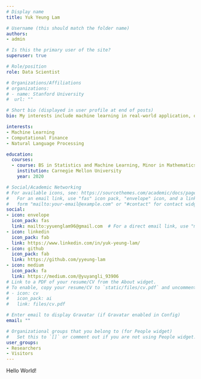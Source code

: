 ```yaml
---
# Display name
title: Yuk Yeung Lam

# Username (this should match the folder name)
authors:
- admin

# Is this the primary user of the site?
superuser: true

# Role/position
role: Data Scientist

# Organizations/Affiliations
# organizations: 
# - name: Stanford University
#  url: ""

# Short bio (displayed in user profile at end of posts)
bio: My interests include machine learning in real-world application, quantitative finance

interests:
- Machine Learning
- Computational Finance
- Natural Language Processing

education:
  courses:
  - course: BS in Statistics and Machine Learning, Minor in Mathematics
    institution: Carnegie Mellon University
    year: 2020

# Social/Academic Networking
# For available icons, see: https://sourcethemes.com/academic/docs/page-builder/#icons
#   For an email link, use "fas" icon pack, "envelope" icon, and a link in the
#   form "mailto:your-email@example.com" or "#contact" for contact widget.
social:
- icon: envelope
  icon_pack: fas
  link: mailto:yyuenglam96@gmail.com  # For a direct email link, use "mailto:test@example.org".
- icon: linkedin
  icon_pack: fab
  link: https://www.linkedin.com/in/yuk-yeung-lam/
- icon: github
  icon_pack: fab
  link: https://github.com/yyeung-lam
- icon: medium
  icon_pack: fa
  link: https://medium.com/@yuyangli_93906
# Link to a PDF of your resume/CV from the About widget.
# To enable, copy your resume/CV to `static/files/cv.pdf` and uncomment the lines below.
# - icon: cv
#   icon_pack: ai
#   link: files/cv.pdf

# Enter email to display Gravatar (if Gravatar enabled in Config)
email: ""

# Organizational groups that you belong to (for People widget)
#   Set this to `[]` or comment out if you are not using People widget.
user_groups:
- Researchers
- Visitors
---
```


Hello World!
